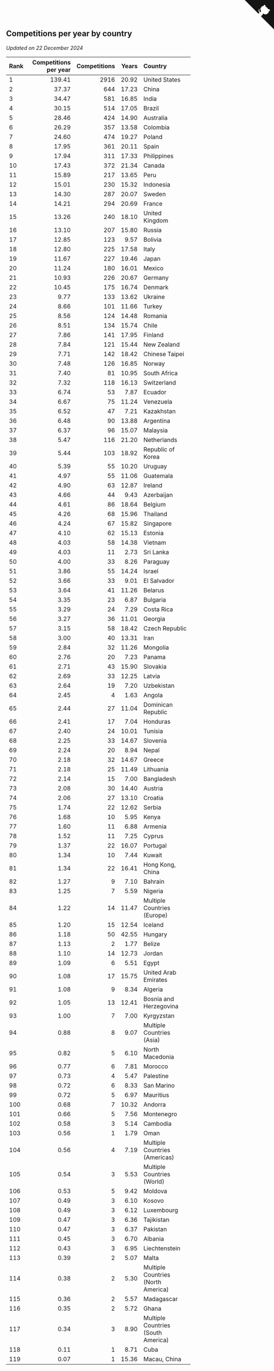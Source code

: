 ## Competitions per year by country

*Updated on 22 December 2024*

| Rank | Competitions per year | Competitions | Years | Country |
| :--- | ---: | ---: | ---: | :--- |
| 1 | 139.41 | 2916 | 20.92 | United States |
| 2 | 37.37 | 644 | 17.23 | China |
| 3 | 34.47 | 581 | 16.85 | India |
| 4 | 30.15 | 514 | 17.05 | Brazil |
| 5 | 28.46 | 424 | 14.90 | Australia |
| 6 | 26.29 | 357 | 13.58 | Colombia |
| 7 | 24.60 | 474 | 19.27 | Poland |
| 8 | 17.95 | 361 | 20.11 | Spain |
| 9 | 17.94 | 311 | 17.33 | Philippines |
| 10 | 17.43 | 372 | 21.34 | Canada |
| 11 | 15.89 | 217 | 13.65 | Peru |
| 12 | 15.01 | 230 | 15.32 | Indonesia |
| 13 | 14.30 | 287 | 20.07 | Sweden |
| 14 | 14.21 | 294 | 20.69 | France |
| 15 | 13.26 | 240 | 18.10 | United Kingdom |
| 16 | 13.10 | 207 | 15.80 | Russia |
| 17 | 12.85 | 123 | 9.57 | Bolivia |
| 18 | 12.80 | 225 | 17.58 | Italy |
| 19 | 11.67 | 227 | 19.46 | Japan |
| 20 | 11.24 | 180 | 16.01 | Mexico |
| 21 | 10.93 | 226 | 20.67 | Germany |
| 22 | 10.45 | 175 | 16.74 | Denmark |
| 23 | 9.77 | 133 | 13.62 | Ukraine |
| 24 | 8.66 | 101 | 11.66 | Turkey |
| 25 | 8.56 | 124 | 14.48 | Romania |
| 26 | 8.51 | 134 | 15.74 | Chile |
| 27 | 7.86 | 141 | 17.95 | Finland |
| 28 | 7.84 | 121 | 15.44 | New Zealand |
| 29 | 7.71 | 142 | 18.42 | Chinese Taipei |
| 30 | 7.48 | 126 | 16.85 | Norway |
| 31 | 7.40 | 81 | 10.95 | South Africa |
| 32 | 7.32 | 118 | 16.13 | Switzerland |
| 33 | 6.74 | 53 | 7.87 | Ecuador |
| 34 | 6.67 | 75 | 11.24 | Venezuela |
| 35 | 6.52 | 47 | 7.21 | Kazakhstan |
| 36 | 6.48 | 90 | 13.88 | Argentina |
| 37 | 6.37 | 96 | 15.07 | Malaysia |
| 38 | 5.47 | 116 | 21.20 | Netherlands |
| 39 | 5.44 | 103 | 18.92 | Republic of Korea |
| 40 | 5.39 | 55 | 10.20 | Uruguay |
| 41 | 4.97 | 55 | 11.06 | Guatemala |
| 42 | 4.90 | 63 | 12.87 | Ireland |
| 43 | 4.66 | 44 | 9.43 | Azerbaijan |
| 44 | 4.61 | 86 | 18.64 | Belgium |
| 45 | 4.26 | 68 | 15.96 | Thailand |
| 46 | 4.24 | 67 | 15.82 | Singapore |
| 47 | 4.10 | 62 | 15.13 | Estonia |
| 48 | 4.03 | 58 | 14.38 | Vietnam |
| 49 | 4.03 | 11 | 2.73 | Sri Lanka |
| 50 | 4.00 | 33 | 8.26 | Paraguay |
| 51 | 3.86 | 55 | 14.24 | Israel |
| 52 | 3.66 | 33 | 9.01 | El Salvador |
| 53 | 3.64 | 41 | 11.26 | Belarus |
| 54 | 3.35 | 23 | 6.87 | Bulgaria |
| 55 | 3.29 | 24 | 7.29 | Costa Rica |
| 56 | 3.27 | 36 | 11.01 | Georgia |
| 57 | 3.15 | 58 | 18.42 | Czech Republic |
| 58 | 3.00 | 40 | 13.31 | Iran |
| 59 | 2.84 | 32 | 11.26 | Mongolia |
| 60 | 2.76 | 20 | 7.23 | Panama |
| 61 | 2.71 | 43 | 15.90 | Slovakia |
| 62 | 2.69 | 33 | 12.25 | Latvia |
| 63 | 2.64 | 19 | 7.20 | Uzbekistan |
| 64 | 2.45 | 4 | 1.63 | Angola |
| 65 | 2.44 | 27 | 11.04 | Dominican Republic |
| 66 | 2.41 | 17 | 7.04 | Honduras |
| 67 | 2.40 | 24 | 10.01 | Tunisia |
| 68 | 2.25 | 33 | 14.67 | Slovenia |
| 69 | 2.24 | 20 | 8.94 | Nepal |
| 70 | 2.18 | 32 | 14.67 | Greece |
| 71 | 2.18 | 25 | 11.49 | Lithuania |
| 72 | 2.14 | 15 | 7.00 | Bangladesh |
| 73 | 2.08 | 30 | 14.40 | Austria |
| 74 | 2.06 | 27 | 13.10 | Croatia |
| 75 | 1.74 | 22 | 12.62 | Serbia |
| 76 | 1.68 | 10 | 5.95 | Kenya |
| 77 | 1.60 | 11 | 6.88 | Armenia |
| 78 | 1.52 | 11 | 7.25 | Cyprus |
| 79 | 1.37 | 22 | 16.07 | Portugal |
| 80 | 1.34 | 10 | 7.44 | Kuwait |
| 81 | 1.34 | 22 | 16.41 | Hong Kong, China |
| 82 | 1.27 | 9 | 7.10 | Bahrain |
| 83 | 1.25 | 7 | 5.59 | Nigeria |
| 84 | 1.22 | 14 | 11.47 | Multiple Countries (Europe) |
| 85 | 1.20 | 15 | 12.54 | Iceland |
| 86 | 1.18 | 50 | 42.55 | Hungary |
| 87 | 1.13 | 2 | 1.77 | Belize |
| 88 | 1.10 | 14 | 12.73 | Jordan |
| 89 | 1.09 | 6 | 5.51 | Egypt |
| 90 | 1.08 | 17 | 15.75 | United Arab Emirates |
| 91 | 1.08 | 9 | 8.34 | Algeria |
| 92 | 1.05 | 13 | 12.41 | Bosnia and Herzegovina |
| 93 | 1.00 | 7 | 7.00 | Kyrgyzstan |
| 94 | 0.88 | 8 | 9.07 | Multiple Countries (Asia) |
| 95 | 0.82 | 5 | 6.10 | North Macedonia |
| 96 | 0.77 | 6 | 7.81 | Morocco |
| 97 | 0.73 | 4 | 5.47 | Palestine |
| 98 | 0.72 | 6 | 8.33 | San Marino |
| 99 | 0.72 | 5 | 6.97 | Mauritius |
| 100 | 0.68 | 7 | 10.32 | Andorra |
| 101 | 0.66 | 5 | 7.56 | Montenegro |
| 102 | 0.58 | 3 | 5.14 | Cambodia |
| 103 | 0.56 | 1 | 1.79 | Oman |
| 104 | 0.56 | 4 | 7.19 | Multiple Countries (Americas) |
| 105 | 0.54 | 3 | 5.53 | Multiple Countries (World) |
| 106 | 0.53 | 5 | 9.42 | Moldova |
| 107 | 0.49 | 3 | 6.10 | Kosovo |
| 108 | 0.49 | 3 | 6.12 | Luxembourg |
| 109 | 0.47 | 3 | 6.36 | Tajikistan |
| 110 | 0.47 | 3 | 6.37 | Pakistan |
| 111 | 0.45 | 3 | 6.70 | Albania |
| 112 | 0.43 | 3 | 6.95 | Liechtenstein |
| 113 | 0.39 | 2 | 5.07 | Malta |
| 114 | 0.38 | 2 | 5.30 | Multiple Countries (North America) |
| 115 | 0.36 | 2 | 5.57 | Madagascar |
| 116 | 0.35 | 2 | 5.72 | Ghana |
| 117 | 0.34 | 3 | 8.90 | Multiple Countries (South America) |
| 118 | 0.11 | 1 | 8.71 | Cuba |
| 119 | 0.07 | 1 | 15.36 | Macau, China |


<a href="https://github.com/JustinTimeCuber/wca_statistics" class="github-corner" aria-label="View source on Github"><svg width="80" height="80" viewBox="0 0 250 250" style="fill:#151513; color:#fff; position: absolute; top: 0; border: 0; right: 0;" aria-hidden="true"><path d="M0,0 L115,115 L130,115 L142,142 L250,250 L250,0 Z"></path><path d="M128.3,109.0 C113.8,99.7 119.0,89.6 119.0,89.6 C122.0,82.7 120.5,78.6 120.5,78.6 C119.2,72.0 123.4,76.3 123.4,76.3 C127.3,80.9 125.5,87.3 125.5,87.3 C122.9,97.6 130.6,101.9 134.4,103.2" fill="currentColor" style="transform-origin: 130px 106px;" class="octo-arm"></path><path d="M115.0,115.0 C114.9,115.1 118.7,116.5 119.8,115.4 L133.7,101.6 C136.9,99.2 139.9,98.4 142.2,98.6 C133.8,88.0 127.5,74.4 143.8,58.0 C148.5,53.4 154.0,51.2 159.7,51.0 C160.3,49.4 163.2,43.6 171.4,40.1 C171.4,40.1 176.1,42.5 178.8,56.2 C183.1,58.6 187.2,61.8 190.9,65.4 C194.5,69.0 197.7,73.2 200.1,77.6 C213.8,80.2 216.3,84.9 216.3,84.9 C212.7,93.1 206.9,96.0 205.4,96.6 C205.1,102.4 203.0,107.8 198.3,112.5 C181.9,128.9 168.3,122.5 157.7,114.1 C157.9,116.9 156.7,120.9 152.7,124.9 L141.0,136.5 C139.8,137.7 141.6,141.9 141.8,141.8 Z" fill="currentColor" class="octo-body"></path></svg></a><style>.github-corner:hover .octo-arm{animation:octocat-wave 560ms ease-in-out}@keyframes octocat-wave{0%,100%{transform:rotate(0)}20%,60%{transform:rotate(-25deg)}40%,80%{transform:rotate(10deg)}}@media (max-width:500px){.github-corner:hover .octo-arm{animation:none}.github-corner .octo-arm{animation:octocat-wave 560ms ease-in-out}}</style>
